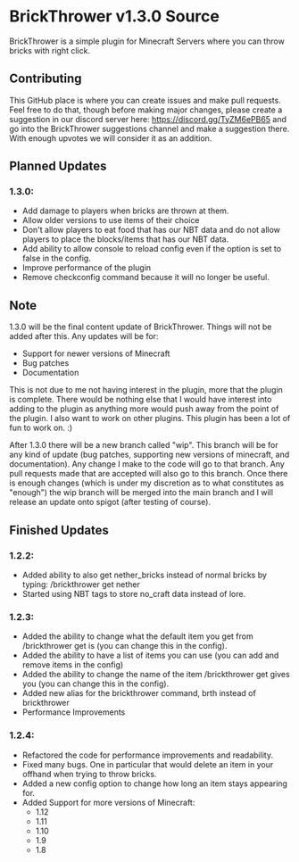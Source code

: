 # BrickThrower v1.3.0 Source

BrickThrower is a simple plugin for Minecraft Servers where you can throw bricks with right click. 

## Contributing
This GitHub place is where you can create issues and make pull requests. Feel free to do that, though before making major changes, please create a suggestion in our discord server here: https://discord.gg/TyZM6ePB65 and go into the BrickThrower suggestions channel and make a suggestion there. With enough upvotes we will consider it as an addition.


## Planned Updates 

### 1.3.0:
- Add damage to players when bricks are thrown at them.
- Allow older versions to use items of their choice
- Don't allow players to eat food that has our NBT data and do not allow players to place the blocks/items that has our NBT data.
- Add ability to allow console to reload config even if the option is set to false in the config.
- Improve performance of the plugin
- Remove checkconfig command because it will no longer be useful.

## Note
1.3.0 will be the final content update of BrickThrower. Things will not be added after this. Any updates will be for: 
- Support for newer versions of Minecraft
- Bug patches
- Documentation

This is not due to me not having interest in the plugin, more that the plugin is complete. There would be nothing else that I would have interest into adding to the plugin as anything more would push away from the point of the plugin. I also want to work on other plugins. This plugin has been a lot of fun to work on. :)


After 1.3.0 there will be a new branch called "wip". This branch will be for any kind of update (bug patches, supporting new versions of minecraft, and documentation). Any change I make to the code will go to that branch. Any pull requests made that are accepted will also go to this branch. Once there is enough changes (which is under my discretion as to what constitutes as "enough") the wip branch will be merged into the main branch and I will release an update onto spigot (after testing of course). 

## Finished Updates

### 1.2.2:
- Added ability to also get nether_bricks instead of normal bricks by typing: /brickthrower get nether 
- Started using NBT tags to store no_craft data instead of lore.

### 1.2.3:
- Added the ability to change what the default item you get from /brickthrower get is (you can change this in the config).
- Added the ability to have a list of items you can use (you can add and remove items in the config)
- Added the ability to change the name of the item /brickthrower get gives you (you can change this in the config).
- Added new alias for the brickthrower command, brth instead of brickthrower
- Performance Improvements

### 1.2.4:
- Refactored the code for performance improvements and readability.
- Fixed many bugs. One in particular that would delete an item in your offhand when trying to throw bricks.
- Added a new config option to change how long an item stays appearing for.
- Added Support for more versions of Minecraft:
  - 1.12
  - 1.11
  - 1.10
  - 1.9
  - 1.8
